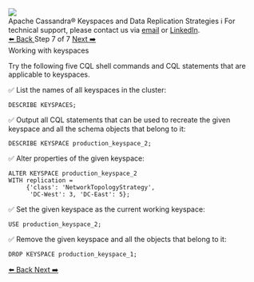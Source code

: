 <!-- TOP -->
<div class="top">
  <img src="https://datastax-academy.github.io/katapod-shared-assets/images/ds-academy-logo.svg" />
  <div class="scenario-title-section">
    <span class="scenario-title">Apache Cassandra® Keyspaces and Data Replication Strategies</span>
    <span class="scenario-subtitle">ℹ️ For technical support, please contact us via <a href="mailto:aleksandr.volochnev@datastax.com">email</a> or <a href="https://dtsx.io/aleks">LinkedIn</a>.</span> 
  </div>
</div>

<!-- NAVIGATION -->
<div id="navigation-top" class="navigation-top">
 <a href='command:katapod.loadPage?[{"step":"step6"}]'
   class="btn btn-dark navigation-top-left">⬅️ Back
 </a>
<span class="step-count"> Step 7 of 7</span>
 <a href='command:katapod.loadPage?[{"step":"finish"}]'
    class="btn btn-dark navigation-top-right">Next ➡️
  </a>
</div>

<!-- CONTENT -->

<div class="step-title">Working with keyspaces</div>

Try the following five CQL shell commands and CQL statements that are applicable to keyspaces. 

✅ List the names of all keyspaces in the cluster:
```
DESCRIBE KEYSPACES;
```

✅ Output all CQL statements that can be used to recreate the given keyspace
and all the schema objects that belong to it:
```
DESCRIBE KEYSPACE production_keyspace_2;
```

✅ Alter properties of the given keyspace:
```
ALTER KEYSPACE production_keyspace_2
WITH replication = 
     {'class': 'NetworkTopologyStrategy',
      'DC-West': 3, 'DC-East': 5};
```

✅ Set the given keyspace as the current working keyspace:
```
USE production_keyspace_2;
```

✅ Remove the given keyspace and all the objects that belong to it:
```
DROP KEYSPACE production_keyspace_1;
```

<!-- NAVIGATION -->
<div id="navigation-bottom" class="navigation-bottom">
 <a href='command:katapod.loadPage?[{"step":"step6"}]'
   class="btn btn-dark navigation-bottom-left">⬅️ Back
 </a>
 <a href='command:katapod.loadPage?[{"step":"finish"}]'
    class="btn btn-dark navigation-bottom-right">Next ➡️
  </a>
</div>

